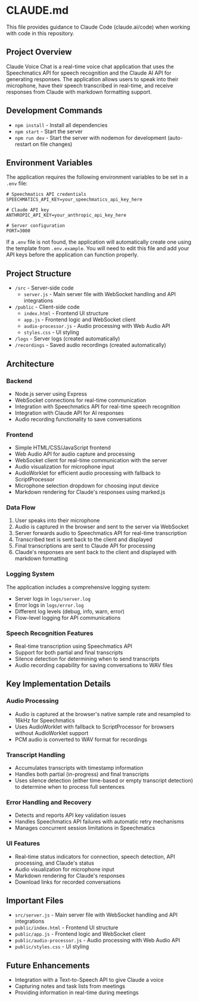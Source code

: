 # CLAUDE.md

This file provides guidance to Claude Code (claude.ai/code) when working with code in this repository.

## Project Overview

Claude Voice Chat is a real-time voice chat application that uses the Speechmatics API for speech recognition and the Claude AI API for generating responses. The application allows users to speak into their microphone, have their speech transcribed in real-time, and receive responses from Claude with markdown formatting support.

## Development Commands

- `npm install` - Install all dependencies
- `npm start` - Start the server
- `npm run dev` - Start the server with nodemon for development (auto-restart on file changes)

## Environment Variables

The application requires the following environment variables to be set in a `.env` file:

```
# Speechmatics API credentials
SPEECHMATICS_API_KEY=your_speechmatics_api_key_here

# Claude API key
ANTHROPIC_API_KEY=your_anthropic_api_key_here

# Server configuration
PORT=3000
```

If a `.env` file is not found, the application will automatically create one using the template from `.env.example`. You will need to edit this file and add your API keys before the application can function properly.

## Project Structure

- `/src` - Server-side code
  - `server.js` - Main server file with WebSocket handling and API integrations
- `/public` - Client-side code
  - `index.html` - Frontend UI structure
  - `app.js` - Frontend logic and WebSocket client
  - `audio-processor.js` - Audio processing with Web Audio API
  - `styles.css` - UI styling
- `/logs` - Server logs (created automatically)
- `/recordings` - Saved audio recordings (created automatically)

## Architecture

### Backend

- Node.js server using Express
- WebSocket connections for real-time communication
- Integration with Speechmatics API for real-time speech recognition
- Integration with Claude API for AI responses
- Audio recording functionality to save conversations

### Frontend

- Simple HTML/CSS/JavaScript frontend
- Web Audio API for audio capture and processing
- WebSocket client for real-time communication with the server
- Audio visualization for microphone input
- AudioWorklet for efficient audio processing with fallback to ScriptProcessor
- Microphone selection dropdown for choosing input device
- Markdown rendering for Claude's responses using marked.js

### Data Flow

1. User speaks into their microphone
2. Audio is captured in the browser and sent to the server via WebSocket
3. Server forwards audio to Speechmatics API for real-time transcription
4. Transcribed text is sent back to the client and displayed
5. Final transcriptions are sent to Claude API for processing
6. Claude's responses are sent back to the client and displayed with markdown formatting

### Logging System

The application includes a comprehensive logging system:
- Server logs in `logs/server.log`
- Error logs in `logs/error.log`
- Different log levels (debug, info, warn, error)
- Flow-level logging for API communications

### Speech Recognition Features

- Real-time transcription using Speechmatics API
- Support for both partial and final transcripts
- Silence detection for determining when to send transcripts
- Audio recording capability for saving conversations to WAV files

## Key Implementation Details

### Audio Processing
- Audio is captured at the browser's native sample rate and resampled to 16kHz for Speechmatics
- Uses AudioWorklet with fallback to ScriptProcessor for browsers without AudioWorklet support
- PCM audio is converted to WAV format for recordings

### Transcript Handling
- Accumulates transcripts with timestamp information
- Handles both partial (in-progress) and final transcripts
- Uses silence detection (either time-based or empty transcript detection) to determine when to process full sentences

### Error Handling and Recovery
- Detects and reports API key validation issues
- Handles Speechmatics API failures with automatic retry mechanisms
- Manages concurrent session limitations in Speechmatics

### UI Features
- Real-time status indicators for connection, speech detection, API processing, and Claude's status
- Audio visualization for microphone input
- Markdown rendering for Claude's responses
- Download links for recorded conversations

## Important Files

- `src/server.js` - Main server file with WebSocket handling and API integrations
- `public/index.html` - Frontend UI structure
- `public/app.js` - Frontend logic and WebSocket client
- `public/audio-processor.js` - Audio processing with Web Audio API
- `public/styles.css` - UI styling

## Future Enhancements

- Integration with a Text-to-Speech API to give Claude a voice
- Capturing notes and task lists from meetings
- Providing information in real-time during meetings